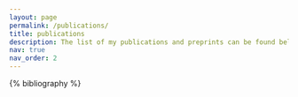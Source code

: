 ```yaml
---
layout: page
permalink: /publications/
title: publications
description: The list of my publications and preprints can be found below.
nav: true
nav_order: 2
---
```


<!-- _pages/publications.md -->

<div class="publications">

{% bibliography %}

</div>
